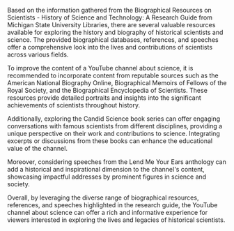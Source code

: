 Based on the information gathered from the Biographical Resources on Scientists - History of Science and Technology: A Research Guide from Michigan State University Libraries, there are several valuable resources available for exploring the history and biography of historical scientists and science. The provided biographical databases, references, and speeches offer a comprehensive look into the lives and contributions of scientists across various fields.

To improve the content of a YouTube channel about science, it is recommended to incorporate content from reputable sources such as the American National Biography Online, Biographical Memoirs of Fellows of the Royal Society, and the Biographical Encyclopedia of Scientists. These resources provide detailed portraits and insights into the significant achievements of scientists throughout history.

Additionally, exploring the Candid Science book series can offer engaging conversations with famous scientists from different disciplines, providing a unique perspective on their work and contributions to science. Integrating excerpts or discussions from these books can enhance the educational value of the channel.

Moreover, considering speeches from the Lend Me Your Ears anthology can add a historical and inspirational dimension to the channel's content, showcasing impactful addresses by prominent figures in science and society.

Overall, by leveraging the diverse range of biographical resources, references, and speeches highlighted in the research guide, the YouTube channel about science can offer a rich and informative experience for viewers interested in exploring the lives and legacies of historical scientists.